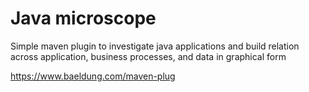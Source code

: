 # Java microscope

Simple maven plugin to investigate java applications and build relation across application, business processes, and data in graphical form

https://www.baeldung.com/maven-plug